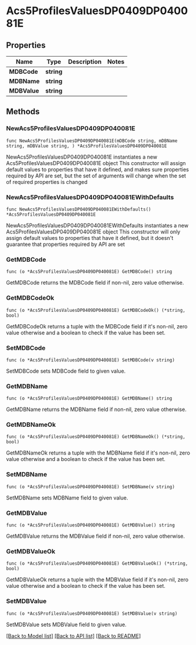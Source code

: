 # Acs5ProfilesValuesDP0409DP040081E

## Properties

Name | Type | Description | Notes
------------ | ------------- | ------------- | -------------
**MDBCode** | **string** |  | 
**MDBName** | **string** |  | 
**MDBValue** | **string** |  | 

## Methods

### NewAcs5ProfilesValuesDP0409DP040081E

`func NewAcs5ProfilesValuesDP0409DP040081E(mDBCode string, mDBName string, mDBValue string, ) *Acs5ProfilesValuesDP0409DP040081E`

NewAcs5ProfilesValuesDP0409DP040081E instantiates a new Acs5ProfilesValuesDP0409DP040081E object
This constructor will assign default values to properties that have it defined,
and makes sure properties required by API are set, but the set of arguments
will change when the set of required properties is changed

### NewAcs5ProfilesValuesDP0409DP040081EWithDefaults

`func NewAcs5ProfilesValuesDP0409DP040081EWithDefaults() *Acs5ProfilesValuesDP0409DP040081E`

NewAcs5ProfilesValuesDP0409DP040081EWithDefaults instantiates a new Acs5ProfilesValuesDP0409DP040081E object
This constructor will only assign default values to properties that have it defined,
but it doesn't guarantee that properties required by API are set

### GetMDBCode

`func (o *Acs5ProfilesValuesDP0409DP040081E) GetMDBCode() string`

GetMDBCode returns the MDBCode field if non-nil, zero value otherwise.

### GetMDBCodeOk

`func (o *Acs5ProfilesValuesDP0409DP040081E) GetMDBCodeOk() (*string, bool)`

GetMDBCodeOk returns a tuple with the MDBCode field if it's non-nil, zero value otherwise
and a boolean to check if the value has been set.

### SetMDBCode

`func (o *Acs5ProfilesValuesDP0409DP040081E) SetMDBCode(v string)`

SetMDBCode sets MDBCode field to given value.


### GetMDBName

`func (o *Acs5ProfilesValuesDP0409DP040081E) GetMDBName() string`

GetMDBName returns the MDBName field if non-nil, zero value otherwise.

### GetMDBNameOk

`func (o *Acs5ProfilesValuesDP0409DP040081E) GetMDBNameOk() (*string, bool)`

GetMDBNameOk returns a tuple with the MDBName field if it's non-nil, zero value otherwise
and a boolean to check if the value has been set.

### SetMDBName

`func (o *Acs5ProfilesValuesDP0409DP040081E) SetMDBName(v string)`

SetMDBName sets MDBName field to given value.


### GetMDBValue

`func (o *Acs5ProfilesValuesDP0409DP040081E) GetMDBValue() string`

GetMDBValue returns the MDBValue field if non-nil, zero value otherwise.

### GetMDBValueOk

`func (o *Acs5ProfilesValuesDP0409DP040081E) GetMDBValueOk() (*string, bool)`

GetMDBValueOk returns a tuple with the MDBValue field if it's non-nil, zero value otherwise
and a boolean to check if the value has been set.

### SetMDBValue

`func (o *Acs5ProfilesValuesDP0409DP040081E) SetMDBValue(v string)`

SetMDBValue sets MDBValue field to given value.



[[Back to Model list]](../README.md#documentation-for-models) [[Back to API list]](../README.md#documentation-for-api-endpoints) [[Back to README]](../README.md)


